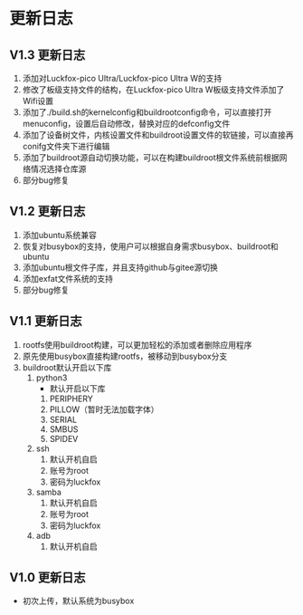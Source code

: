 # 更新日志
## V1.3 更新日志
1. 添加对Luckfox-pico Ultra/Luckfox-pico Ultra W的支持
2. 修改了板级支持文件的结构，在Luckfox-pico Ultra W板级支持文件添加了Wifi设置
3. 添加了./build.sh的kernelconfig和buildrootconfig命令，可以直接打开menuconfig，设置后自动修改，替换对应的defconfig文件
4. 添加了设备树文件，内核设置文件和buildroot设置文件的软链接，可以直接再conifg文件夹下进行编辑
5. 添加了buildroot源自动切换功能，可以在构建buildroot根文件系统前根据网络情况选择仓库源
6. 部分bug修复
## V1.2 更新日志
1. 添加ubuntu系统兼容
2. 恢复对busybox的支持，使用户可以根据自身需求busybox、buildroot和ubuntu
3. 添加ubuntu根文件子库，并且支持github与gitee源切换
4. 添加exfat文件系统的支持
5. 部分bug修复
## V1.1 更新日志
1. rootfs使用buildroot构建，可以更加轻松的添加或者删除应用程序
2. 原先使用busybox直接构建rootfs，被移动到busybox分支
3. buildroot默认开启以下库
   1. python3
      * 默认开启以下库
      1. PERIPHERY
      2. PILLOW（暂时无法加载字体）
      3. SERIAL
      4. SMBUS
      5. SPIDEV
   2. ssh
      1. 默认开机自启
      2. 账号为root
      3. 密码为luckfox
   3. samba
      1. 默认开机自启
      2. 账号为root
      3. 密码为luckfox
   4. adb
      1. 默认开机自启
## V1.0 更新日志
* 初次上传，默认系统为busybox
